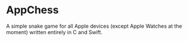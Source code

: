 # AppChess
A simple snake game for all Apple devices (except Apple Watches at the moment) written entirely in C and Swift.
